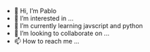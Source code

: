 - 👋 Hi, I’m Pablo
- 👀 I’m interested in ...
- 🌱 I’m currently learning javscript and python
- 💞️ I’m looking to collaborate on ...
- 📫 How to reach me ...

<!---
K3pB3poc/K3pB3poc is a ✨ special ✨ repository because its `README.md` (this file) appears on your GitHub profile.
You can click the Preview link to take a look at your changes.
--->
